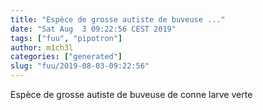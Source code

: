 ```yaml
---
title: "Espèce de grosse autiste de buveuse ..."
date: "Sat Aug  3 09:22:56 CEST 2019"
tags: ["fuu", "pipotron"]
author: m1ch3l
categories: ["generated"]
slug: "fuu/2019-08-03-09:22:56"
---
```


Espèce de grosse autiste de buveuse de conne larve verte
